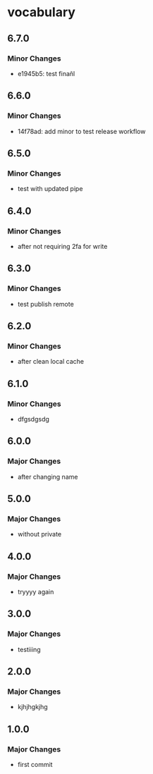 # vocabulary

## 6.7.0

### Minor Changes

- e1945b5: test finañl

## 6.6.0

### Minor Changes

- 14f78ad: add minor to test release workflow

## 6.5.0

### Minor Changes

- test with updated pipe

## 6.4.0

### Minor Changes

- after not requiring 2fa for write

## 6.3.0

### Minor Changes

- test publish remote

## 6.2.0

### Minor Changes

- after clean local cache

## 6.1.0

### Minor Changes

- dfgsdgsdg

## 6.0.0

### Major Changes

- after changing name

## 5.0.0

### Major Changes

- without private

## 4.0.0

### Major Changes

- tryyyy again

## 3.0.0

### Major Changes

- testiiing

## 2.0.0

### Major Changes

- kjhjhgkjhg

## 1.0.0

### Major Changes

- first commit
